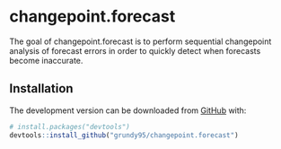 
<!-- README.md is generated from README.Rmd. Please edit that file -->

# changepoint.forecast

<!-- badges: start -->
<!-- badges: end -->

The goal of changepoint.forecast is to perform sequential changepoint
analysis of forecast errors in order to quickly detect when forecasts
become inaccurate.

## Installation

<!-- You can install the released version of changepoint.forecast from [CRAN](https://CRAN.R-project.org) with:

``` r
install.packages("changepoint.forecast")
```
-->

The development version can be downloaded from
[GitHub](https://github.com/) with:

``` r
# install.packages("devtools")
devtools::install_github("grundy95/changepoint.forecast")
```

<!-- ## Example

This is a basic example which shows you how to solve a common problem:


```r
library(changepoint.forecast)
## basic example code
```



You'll still need to render `README.Rmd` regularly, to keep `README.md` up-to-date. `devtools::build_readme()` is handy for this. You could also use GitHub Actions to re-render `README.Rmd` every time you push. An example workflow can be found here: <https://github.com/r-lib/actions/tree/master/examples>. -->
